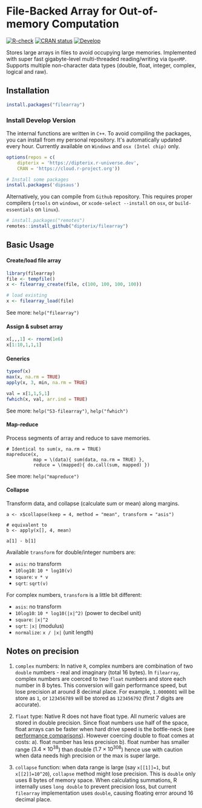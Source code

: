 # File-Backed Array for Out-of-memory Computation


<!-- badges: start -->
[![R-check](https://github.com/dipterix/filearray/workflows/R-CMD-check/badge.svg)](https://github.com/dipterix/filearray/actions)
[![CRAN status](https://www.r-pkg.org/badges/version/filearray)](https://CRAN.R-project.org/package=filearray)
[![Develop](https://dipterix.r-universe.dev/badges/filearray)](https://dipterix.r-universe.dev/ui#builds)
<!-- badges: end -->

Stores large arrays in files to avoid occupying large memories. Implemented with super fast gigabyte-level multi-threaded reading/writing via `OpenMP`. Supports multiple non-character data types (double, float, integer, complex, logical and raw).

## Installation

```r
install.packages("filearray")
```

### Install Develop Version

The internal functions are written in `C++`. To avoid compiling the packages, you can install from my personal repository. It's automatically updated every hour. Currently available on `Windows` and `osx (Intel chip)` only.

```r
options(repos = c(
    dipterix = 'https://dipterix.r-universe.dev',
    CRAN = 'https://cloud.r-project.org'))

# Install some packages
install.packages('dipsaus')
```

Alternatively, you can compile from `Github` repository. This requires proper compilers (`rtools` on `windows`, or `xcode-select --install` on `osx`, or `build-essentials` on `linux`).

```r
# install.packages("remotes")
remotes::install_github("dipterix/filearray")
```

## Basic Usage

#### Create/load file array

```r
library(filearray)
file <- tempfile()
x <- filearray_create(file, c(100, 100, 100, 100))

# load existing
x <- filearray_load(file)
```

See more: `help("filearray")`

#### Assign & subset array

```r
x[,,,1] <- rnorm(1e6)
x[1:10,1,1,1]
```

#### Generics

```r
typeof(x)
max(x, na.rm = TRUE)
apply(x, 3, min, na.rm = TRUE)

val = x[1,1,5,1]
fwhich(x, val, arr.ind = TRUE)
```

See more: `help("S3-filearray")`, `help("fwhich")`

#### Map-reduce

Process segments of array and reduce to save memories.

```
# Identical to sum(x, na.rm = TRUE)
mapreduce(x, 
          map = \(data){ sum(data, na.rm = TRUE) }, 
          reduce = \(mapped){ do.call(sum, mapped) })
```

See more: `help("mapreduce")`

#### Collapse

Transform data, and collapse (calculate sum or mean) along margins.

```
a <- x$collapse(keep = 4, method = "mean", transform = "asis")

# equivalent to
b <- apply(x[], 4, mean)

a[1] - b[1]
```

Available `transform` for double/integer numbers are:

* `asis`: no transform
* `10log10`: `10 * log10(v)`
* `square`: `v * v` 
* `sqrt`: `sqrt(v)`

For complex numbers, `transform` is a little bit different:

* `asis`: no transform
* `10log10`: `10 * log10(|x|^2)` (power to decibel unit)
* `square`: `|x|^2` 
* `sqrt`: `|x|` (modulus)
* `normalize`: `x / |x|` (unit length)

## Notes on precision

1. `complex` numbers: In native `R`, complex numbers are combination of two `double` numbers - real and imaginary (total 16 bytes). In `filearray`, complex numbers are coerced to two `float` numbers and store each number in 8 bytes. This conversion will gain performance speed, but lose precision at around 8 decimal place. For example, `1.0000001` will be store as `1`, or `123456789` will be stored as `123456792` (first 7 digits are accurate).

2. `float` type: Native R does not have float type. All numeric values are stored in double precision. Since float numbers use half of the space, float arrays can be faster when hard drive speed is the bottle-neck (see [performance comparisons](https://dipterix.org/filearray/articles/performance.html)). However coercing double to float comes at costs:
  a). float number has less precision 
  b). float number has smaller range ($3.4\times 10^{38}$) than double ($1.7\times 10^{308}$)
hence use with caution when data needs high precision or the max is super large.

3. `collapse` function: when data range is large (say `x[[1]]=1`, but `x[[2]]=10^20`), `collapse` method might lose precision. This is `double` only uses 8 bytes of memory space. When calculating summations, R internally uses `long double` to prevent precision loss, but current `filearray` implementation uses `double`, causing floating error around 16 decimal place. 


